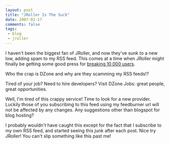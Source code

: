 ```yaml
---
layout: post
title: "JRoller Is The Suck"
date: 2007-02-17
comments: false
tags:
 - blog
 - jroller
---
```


I haven't been the biggest fan of JRoller, and now they've sunk to a new low, adding spam to my RSS feed. This comes at a time when JRoller might finally be getting some good press for [breaking 10,000 users](http://www.javalobby.org/java/forums/t59326.html).



Who the crap is DZone and why are they scamming my RSS feeds!?




Tired of your job? Need to hire developers? Visit DZone Jobs: great people, great opportunities.




Well, I'm tired of this crappy service! Time to look for a new provider. Luckily those of you subscribing to this feed using my feedburner url will not be affected by any changes. Any suggestions other than blogspot for blog hosting?



I probably wouldn't have caught this except for the fact that I subscribe to my own RSS feed, and started seeing this junk after each post. Nice try JRoller! You can't slip something like this past me!


